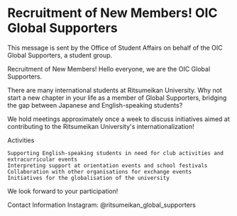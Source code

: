 # Recruitment of New Members! OIC Global Supporters


This message is sent by the Office of Student Affairs on behalf of the OIC Global Supporters, a student group.

Recruitment of New Members!
Hello everyone, we are the OIC Global Supporters.

There are many international students at Ritsumeikan University. Why not start a new chapter in your life as a member of Global Supporters, bridging the gap between Japanese and English-speaking students?

We hold meetings approximately once a week to discuss initiatives aimed at contributing to the Ritsumeikan University's internationalization!

Activities

    Supporting English-speaking students in need for club activities and extracurricular events
    Interpreting support at orientation events and school festivals
    Collaboration with other organisations for exchange events
    Initiatives for the globalisation of the university


We look forward to your participation!

Contact Information
Instagram: @ritsumeikan_global_supporters
